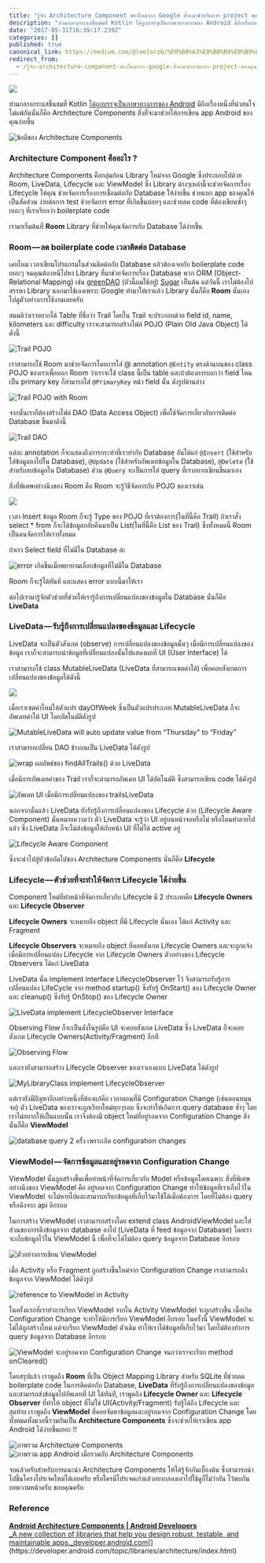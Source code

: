 ```yaml
---
title: "รู้จัก Architecture Component ของใหม่จาก Google ที่จะมาช่วยจัดการ project ของคุณ"
description: "ท่ามกลางกระแสชื่นชมที่ Kotlin ได้ถูกบรรจุเป็นภาษาทางการของ Android มีอีกเรื่องหนึ่งที่น่าสนใจไม่แพ้กันนั่นก็คือ Architecture Components…"
date: "2017-05-31T16:39:17.239Z"
categories: []
published: true
canonical_link: https://medium.com/@leelorz6/%E0%B8%A3%E0%B8%B9%E0%B9%89%E0%B8%88%E0%B8%B1%E0%B8%81-architecture-component-%E0%B8%82%E0%B8%AD%E0%B8%87%E0%B9%83%E0%B8%AB%E0%B8%A1%E0%B9%88%E0%B8%88%E0%B8%B2%E0%B8%81-google-%E0%B8%97%E0%B8%B5%E0%B9%88%E0%B8%88%E0%B8%B0%E0%B8%A1%E0%B8%B2%E0%B8%8A%E0%B9%88%E0%B8%A7%E0%B8%A2%E0%B8%88%E0%B8%B1%E0%B8%94%E0%B8%81%E0%B8%B2%E0%B8%A3-project-%E0%B8%82%E0%B8%AD%E0%B8%87%E0%B8%84%E0%B8%B8%E0%B8%93-85e48a6b8ff8
redirect_from:
  - /รู้จัก-architecture-component-ของใหม่จาก-google-ที่จะมาช่วยจัดการ-project-ของคุณ-85e48a6b8ff8
---
```


![](./asset-1.png)

ท่ามกลางกระแสชื่นชมที่ Kotlin [ได้ถูกบรรจุเป็นภาษาทางการของ Android](https://developer.android.com/kotlin/index.html) มีอีกเรื่องหนึ่งที่น่าสนใจไม่แพ้กันนั่นก็คือ Architecture Components สิ่งที่จะมาช่วยให้การเขียน app Android ของคุณง่ายขึ้น

![ข้อดีของ Architecture Components](./asset-2.jpeg)

### Architecture Component คืออะไร ?

Architecture Components คือกลุ่มก้อน Library ใหม่จาก Google ซึ่งประกอบไปด้วย Room, LiveData, Lifecycle และ ViewModel ซึ่ง Library ต่างๆเหล่านี้จะช่วยจัดการเรื่อง Lifecycle ให้คุณ ช่วยจัดการเรื่องการเชื่อมต่อกับ Database ให้ง่ายขึ้น ช่วยแยก app ของคุณให้เป็นสัดส่วน ง่ายต่อการ test ช่วยจัดการ error ที่เกิดขึ้นบ่อยๆ และช่วยลด code ที่ต้องเขียนซ้ำๆเยอะๆ ที่เราเรียกว่า boilerplate code

เรามาเริ่มต้นที่ **Room** Library  ที่ช่วยให้คุณจัดการกับ Database ได้ง่ายขึ้น

### Room — ลด boilerplate code เวลาติดต่อ Database

เคยไหม เวลาเขียนโปรแกรมในส่วนติดต่อกับ Database แล้วต้องเจอกับ boilerplate code เยอะๆ จนคุณต้องหนีไปหา Library ที่มาช่วยจัดการเรื่อง Database พวก ORM (Object-Relational Mapping) เช่น [greenDAO](http://greenrobot.org/greendao/) (ตัวนี้ผมใช้อยู่) [Sugar](http://satyan.github.io/sugar/) เป็นต้น แต่วันนี้ เราไม่ต้องไปสรรหา Library นอกมาใช้เองเพราะ Google ทำมาให้เราแล้ว Library นั้นก็คือ **Room** นั่นเอง ไปดูตัวอย่างการใช้งานเลยครับ

สมมติว่าเราอยากได้ Table ที่ชื่อว่า Trail โดยใน Trail จะประกอบด้วย field id, name, kilometers และ difficulty เราจะสามารถสร้างไฟล์ POJO (Plain Old Java Object) ได้ดังนี้

![Trail POJO](./asset-3.jpeg)

เราสามารถใช้ Room มาช่วยจัดการโดยการใส่ @ annotation `@Entity` ตรงด้านบนของ class POJO ของเราเพื่อบอก Room ว่าเราจะใช้ class นี้เป็น table และถ้าต้องการบอกว่า field ไหน เป็น primary key ก็สามารถใส่ `@PrimaryKey` หน้า field นั้น ดังรูปด้านล่าง

![Trail POJO with Room](./asset-4.jpeg)

จากนั้นเราก็ต้องสร้างไฟล์ DAO (Data Access Object) เพื่อใช้จัดการเกี่ยวกับการติดต่อ Database ขึ้นมาดังนี้

![Trail DAO](./asset-5.jpeg)

แต่ละ annotation ก็จะแสดงถึงการกระทำที่เราทำกับ Database อันได้แก่ `@Insert` (ใช้สำหรับใส่ข้อมูลลงไปใน Database), `@Update` (ใช้สำหรับอัพเดทข้อมูลใน Database), `@Delete` (ใช้สำหรับลบข้อมูลใน Database) ส่วน `@Query` จะเป็นการใส่ query ที่เราอยากเขียนขึ้นมาเอง

สิ่งที่พิเศษอย่างนึงของ Room คือ Room จะรู้วิธีจัดการกับ POJO ของเราเช่น

![](./asset-6.jpeg)

เวลา Insert ข้อมูล Room ก็จะรู้ Type ของ POJO ที่เราต้องการ(ในที่นี้คือ Trail) ถ้าเราสั่ง select \* from ก็จะได้ข้อมูลกลับคืนมาเป็น List(ในที่นี้คือ List ของ Trail) ซึ่งทั้งหมดนี้ Room เป็นคนจัดการให้เราทั้งหมด

ถ้าเรา Select field ที่ไม่มีใน Database ล่ะ

![error เกิดขึ้นเมื่อพยายามเลือกข้อมูลที่ไม่มีใน Database](./asset-7.jpeg)

Room ก็จะรู้ได้ทันที และแสดง error แบบนี้มาให้เรา

ต่อไปเรามารู้จักตัวช่วยที่ช่วยให้เรารู้ถึงการเปลี่ยนแปลงของข้อมูลใน Database นั่นก็คือ **LiveData**

### LiveData — รับรู้ถึงการเปลี่ยนแปลงของข้อมูลและ Lifecycle

LiveData จะเป็นตัวสังเกต (observe) การเปลี่ยนแปลงของข้อมูลนั้นๆ เมื่อมีการเปลี่ยนแปลงของข้อมูล เราก็จะสามารถนำข้อมูลที่เปลี่ยนแปลงนั้นไปแสดงผลที่ UI (User Interface) ได้

เราสามารถใช้ class MutableLiveData (LiveData ที่สามารถเซตค่าได้) เพื่อคอยสังเกตการเปลี่ยนแปลงของข้อมูลได้ดังนี้

![](./asset-8.jpeg)

เมื่อเราเซตค่าใหม่ให้ตัวแปร dayOfWeek ซึ่งเป็นตัวแปรประเภท MutableLiveData ก็จะอัพเดทค่าให้ UI โดยอัตโนมัติดังรูป

![MutableLiveData will auto update value from “Thursday” to “Friday”](./asset-9.jpeg)

เราสามารถเปลี่ยน DAO ข้างบนเป็น LiveData ได้ดังรูป

![wrap ผลลัพธ์ของ findAllTrails() ด้วย LiveData](./asset-10.jpeg)

เมื่อมีการอัพเดทค่าของ Trail เราก็จะสามารถอัพเดท UI ได้อัตโนมัติ ซึ่งสามารถเขียน code ได้ดังรูป

![อัพเดท UI เมื่อมีการเปลี่ยนแปลงของ trailsLiveData](./asset-11.jpeg)

นอกจากนั้นแล้ว LiveData ยังรับรู้ถึงการเปลี่ยนแปลงของ Lifecycle ด้วย (Lifecycle Aware Component) นั่นหมายความว่า ตัว LiveData จะรู้ว่า UI อยู่บนหน้าจอหรือไม่ หรือโดนทำลายไปแล้ว ซึ่ง LiveData ก็จะไม่ส่งข้อมูลให้กับหน้า UI ที่ไม่ได้ active อยู่

![Lifecycle Aware Component](./asset-12.jpeg)

ซึ่งจะนำไปสู่หัวข้อถัดไปของ Architecture Components นั่นก็คือ **Lifecycle**

### Lifecycle — ตัวช่วยที่จะทำให้จัดการ Lifecycle ได้ง่ายขึ้น

Component ใหม่ที่ทำหน้าที่จัดการเกี่ยวกับ Lifecycle มี 2 ประเภทคือ **Lifecycle Owners** และ **Lifecycle Observer**

**Lifecycle Owners** จะหมายถึง object ที่มี Lifecycle นั่นเอง ได้แก่ Activity และ Fragment

**Lifecycle Observers** จะหมายถึง object ที่คอยสังเกต Lifecycle Owners และจะถูกแจ้งเมื่อมีการเปลี่ยนแปลง Lifecycle จาก Lifecycle Owners ตัวอย่างของ Lifecycle Observers ได้แก่ LiveData

LiveData นั้น implement interface LifecycleObserver ไว้ จึงสามารถรับรู้การเปลี่ยนแปลง LifeCycle จาก method startup() ซึ่งรับรู้ OnStart() ของ Lifecycle Owner และ cleanup() ซึ่งรับรู้ OnStop() ของ Lifecycle Owner

![LiveData implement LifecycleObserver Interface](./asset-13.jpeg)

Observing Flow ก็จะเป็นดังในรูปคือ UI จะคอยสังเกต LiveData ซึ่ง LiveData ก็จะคอยสังเกต Lifecycle Owners(Activity/Fragment) อีกที

![Observing Flow](./asset-14.jpeg)

และเรายังสามารถสร้าง Lifecycle Observer ของเราเองแบบ LiveData ได้ดังรูป

![MyLibraryClass implement LifecycleObserver](./asset-15.jpeg)

แต่เรายังมีปัญหาอีกอย่างหนึ่งที่ต้องแก้คือ เวลาตอนที่มี Configuration Change (เช่นตอนหมุนจอ) ตัว LiveData ของเราจะถูกเรียกใหม่ทุกๆรอบ ซึ่งจะทำให้เกิดการ query database ซ้ำๆ โดยเราไม่อยากให้เป็นแบบนั้น เราจึงต้องมี object ใหม่ที่อยู่รอดจาก Configuration Change สิ่งนั้นก็คือ **ViewModel**

![database query 2 ครั้ง เพราะเกิด configuration changes](./asset-16.jpeg)

### ViewModel — จัดการข้อมูลและอยู่รอดจาก Configuration Change

ViewModel นั้นถูกสร้างขึ้นเพื่อทำหน้าที่จัดการเกี่ยวกับ Model หรือข้อมูลโดยเฉพาะ สิ่งที่พิเศษอย่างนึงของ ViewModel คือ อยู่รอดจาก Configuration Change ทำให้ข้อมูลที่เราเก็บไว้ใน ViewModel จะไม่หายไปและสามารถเรียกข้อมูลที่เก็บไว้มาใช้ได้เมื่อต้องการ โดยที่ไม่ต้อง query หรือดึงจาก api อีกรอบ

ในการสร้าง ViewModel เราสามารถสร้างโดย extend class AndroidViewModel และใส่ส่วนของการดึงข้อมูลจาก database ลงไป (LiveData ที่ feed ข้อมูลจาก Database) โดยเราจะเก็บข้อมูลไว้ใน ViewModel นี้ เพื่อที่จะได้ไม่ต้อง query ข้อมูลจาก Database อีกรอบ

![ตัวอย่างการเขียน ViewModel](./asset-17.jpeg)

เมื่อ Activity หรือ Fragment ถูกสร้างขึ้นใหม่จาก Configuration Change เราสามารถดึงข้อมูลจาก ViewModel ได้ดังรูป

![reference to ViewModel in Activity](./asset-18.jpeg)

ในครั้งแรกที่เราทำการเรียก ViewModel จากใน Activity ViewModel จะถูกสร้างขึ้น เมื่อเกิด Configuration Change จะทำให้มีการเรียก ViewModel อีกรอบ ในครั้งนี้ ViewModel จะไม่ได้ถูกสร้างใหม่ แต่จะเรียก ViewModel ตัวเดิม ทำให้เราได้ข้อมูลที่เก็บไว้มา โดยไม่ต้องทำการ query ข้อมูลจาก Database อีกรอบ

![ViewModel จะอยู่รอดจาก Configuration Change จนกว่าเราจะเรียก method onCleared()](./asset-19.jpeg)

โดยสรุปแล้ว เราพูดถึง **Room** ที่เป็น Object Mapping Library สำหรับ SQLite ที่ช่วยลด boilerplate code ในการติดต่อกับ Database, **LiveData** ที่รับรู้ถึงการเปลี่ยนแปลงของข้อมูล และสามารถส่งข้อมูลไปอัพเดทที่ UI ได้ทันที, เราพูดถึง **Lifecycle Owner** และ **Lifecycle Observer** ที่ทำให้ object ที่ไม่ใช่ UI(Activity/Fragment) รับรู้ได้ถึง Lifecycle และสุดท้าย เราพูดถึง **ViewModel** ที่คอยจัดหาข้อมูลและอยู่รอดจาก Configuration Change โดยทั้งหมดทั้งมวลนี้รวมกันเป็น **Architecture Components** ซึ่งจะช่วยให้เราเขียน app Android ได้ง่ายขึ้นเยอะ !!

![ภาพรวม Architecture Components](./asset-20.jpeg)![ภาพรวม app Android เมื่อรวมกับ Architecture Components](./asset-21.jpeg)

จบแล้วครับสำหรับการแนะนำ Architecture Components ให้ได้รู้จักกันเบื้องต้น ซึ่งสามารถนำไปขึ้นโครงโปรเจคใหม่ได้เลยครับ หรือใครมีโปรเจคเก่าแล้วอยากลองเอาไปใช้ดูก็ไม่ว่ากัน ไว้พบกันบทความหน้าครับ ขอบคุณครับ

### Reference

[**Android Architecture Components | Android Developers**  
_A new collection of libraries that help you design robust, testable, and maintainable apps._developer.android.com](https://developer.android.com/topic/libraries/architecture/index.html "https://developer.android.com/topic/libraries/architecture/index.html")[](https://developer.android.com/topic/libraries/architecture/index.html)
